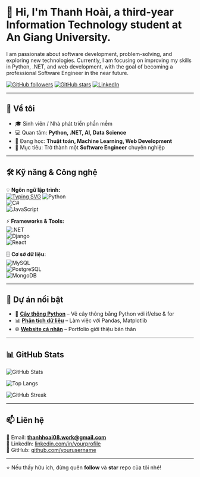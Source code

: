 # 👋 Hi, I'm Thanh Hoài, a third-year Information Technology student at An Giang University.
I am passionate about software development, problem-solving, and exploring new technologies. Currently, I am focusing on improving my skills in Python, .NET, and web development, with the goal of becoming a professional Software Engineer in the near future.


[![GitHub followers](https://img.shields.io/github/followers/yourusername?style=social)](https://github.com/yourusername)
[![GitHub stars](https://img.shields.io/github/stars/yourusername?style=social)](https://github.com/yourusername)
[![LinkedIn](https://img.shields.io/badge/LinkedIn-blue?logo=linkedin&logoColor=white)](https://linkedin.com/in/yourprofile)

---

## 🚀 Về tôi  
- 🎓 Sinh viên / Nhà phát triển phần mềm  
- 💻 Quan tâm: **Python, .NET, AI, Data Science**  
- 🌱 Đang học: **Thuật toán, Machine Learning, Web Development**  
- 🎯 Mục tiêu: Trở thành một **Software Engineer** chuyên nghiệp  

---

## 🛠️ Kỹ năng & Công nghệ  

💡 **Ngôn ngữ lập trình:**  
[![Typing SVG](https://readme-typing-svg.herokuapp.com?font=Fira+Code&size=22&pause=1000&color=00F79C&width=500&lines=Python;Java;C%23;C;C%2B%2B)](https://git.io/typing-svg)
![Python](https://img.shields.io/badge/Python-3776AB?logo=python&logoColor=white)  
![C#](https://img.shields.io/badge/C%23-239120?logo=c-sharp&logoColor=white)  
![JavaScript](https://img.shields.io/badge/JavaScript-F7DF1E?logo=javascript&logoColor=black)  

⚡ **Frameworks & Tools:**  
![.NET](https://img.shields.io/badge/.NET-512BD4?logo=dotnet&logoColor=white)  
![Django](https://img.shields.io/badge/Django-092E20?logo=django&logoColor=white)  
![React](https://img.shields.io/badge/React-20232A?logo=react&logoColor=61DAFB)  

🗄️ **Cơ sở dữ liệu:**  
![MySQL](https://img.shields.io/badge/MySQL-4479A1?logo=mysql&logoColor=white)  
![PostgreSQL](https://img.shields.io/badge/PostgreSQL-336791?logo=postgresql&logoColor=white)  
![MongoDB](https://img.shields.io/badge/MongoDB-47A248?logo=mongodb&logoColor=white)  

---

## 📌 Dự án nổi bật  
- 🌲 **[Cây thông Python](https://github.com/yourusername/repo)** – Vẽ cây thông bằng Python với if/else & for  
- 📊 **[Phân tích dữ liệu](https://github.com/yourusername/repo)** – Làm việc với Pandas, Matplotlib  
- 🌐 **[Website cá nhân](https://github.com/yourusername/repo)** – Portfolio giới thiệu bản thân  

---

## 📊 GitHub Stats  

![GitHub Stats](https://github-readme-stats.vercel.app/api?username=yourusername&show_icons=true&theme=radical)  

![Top Langs](https://github-readme-stats.vercel.app/api/top-langs/?username=yourusername&layout=compact&theme=radical)  

![GitHub Streak](https://github-readme-streak-stats.herokuapp.com?user=yourusername&theme=radical&hide_border=false)  

---

## 📫 Liên hệ  
📧 Email: **thanhhoai08.work@gmail.com**  
💼 LinkedIn: [linkedin.com/in/yourprofile](https://linkedin.com/in/yourprofile)  
🐙 GitHub: [github.com/yourusername](https://github.com/yourusername)  

---

⭐ Nếu thấy hữu ích, đừng quên **follow** và **star** repo của tôi nhé!
